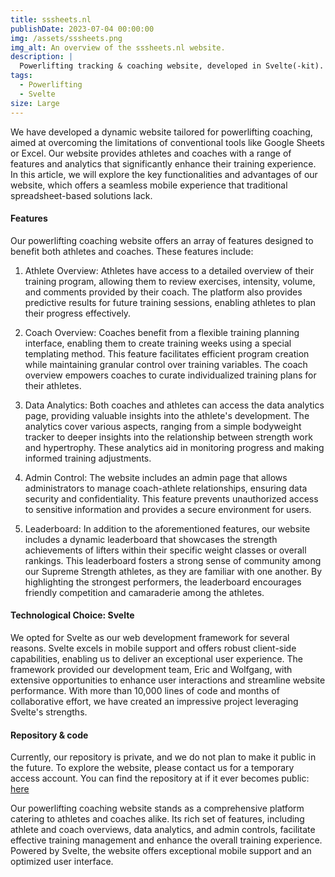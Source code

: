 ```yaml
---
title: sssheets.nl
publishDate: 2023-07-04 00:00:00
img: /assets/sssheets.png
img_alt: An overview of the sssheets.nl website.
description: |
  Powerlifting tracking & coaching website, developed in Svelte(-kit).
tags:
  - Powerlifting
  - Svelte
size: Large
---
```


We have developed a dynamic website tailored for powerlifting coaching, aimed at overcoming the limitations of conventional tools like Google Sheets or Excel. Our website provides athletes and coaches with a range of features and analytics that significantly enhance their training experience. In this article, we will explore the key functionalities and advantages of our website, which offers a seamless mobile experience that traditional spreadsheet-based solutions lack.

#### Features

Our powerlifting coaching website offers an array of features designed to benefit both athletes and coaches. These features include:

1. Athlete Overview:
Athletes have access to a detailed overview of their training program, allowing them to review exercises, intensity, volume, and comments provided by their coach. The platform also provides predictive results for future training sessions, enabling athletes to plan their progress effectively.

2. Coach Overview:
Coaches benefit from a flexible training planning interface, enabling them to create training weeks using a special templating method. This feature facilitates efficient program creation while maintaining granular control over training variables. The coach overview empowers coaches to curate individualized training plans for their athletes.

3. Data Analytics:
Both coaches and athletes can access the data analytics page, providing valuable insights into the athlete's development. The analytics cover various aspects, ranging from a simple bodyweight tracker to deeper insights into the relationship between strength work and hypertrophy. These analytics aid in monitoring progress and making informed training adjustments.

4. Admin Control:
The website includes an admin page that allows administrators to manage coach-athlete relationships, ensuring data security and confidentiality. This feature prevents unauthorized access to sensitive information and provides a secure environment for users.

5. Leaderboard:
In addition to the aforementioned features, our website includes a dynamic leaderboard that showcases the strength achievements of lifters within their specific weight classes or overall rankings. This leaderboard fosters a strong sense of community among our Supreme Strength athletes, as they are familiar with one another. By highlighting the strongest performers, the leaderboard encourages friendly competition and camaraderie among the athletes.

#### Technological Choice: Svelte
We opted for Svelte as our web development framework for several reasons. Svelte excels in mobile support and offers robust client-side capabilities, enabling us to deliver an exceptional user experience. The framework provided our development team, Eric and Wolfgang, with extensive opportunities to enhance user interactions and streamline website performance. With more than 10,000 lines of code and months of collaborative effort, we have created an impressive project leveraging Svelte's strengths.

#### Repository & code
Currently, our repository is private, and we do not plan to make it public in the future. To explore the website, please contact us for a temporary access account. You can find the repository at if it ever becomes public: [here](https://github.com/Jurkyy/gym-bro-site)

Our powerlifting coaching website stands as a comprehensive platform catering to athletes and coaches alike. Its rich set of features, including athlete and coach overviews, data analytics, and admin controls, facilitate effective training management and enhance the overall training experience. Powered by Svelte, the website offers exceptional mobile support and an optimized user interface.